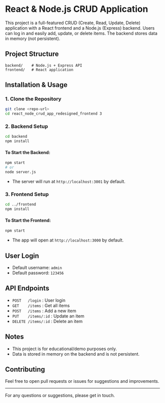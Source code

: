 # React & Node.js CRUD Application

This project is a full-featured CRUD (Create, Read, Update, Delete) application with a React frontend and a Node.js (Express) backend. Users can log in and easily add, update, or delete items. The backend stores data in memory (not persistent).

## Project Structure

```
backend/    # Node.js + Express API
frontend/   # React application
```

## Installation & Usage

### 1. Clone the Repository

```bash
git clone <repo-url>
cd react_node_crud_app_redesigned_frontend 3
```

### 2. Backend Setup

```bash
cd backend
npm install
```

#### To Start the Backend:

```bash
npm start
# or
node server.js
```

- The server will run at `http://localhost:3001` by default.

### 3. Frontend Setup

```bash
cd ../frontend
npm install
```

#### To Start the Frontend:

```bash
npm start
```

- The app will open at `http://localhost:3000` by default.

## User Login

- Default username: `admin`
- Default password: `123456`

## API Endpoints

- `POST   /login` : User login
- `GET    /items` : Get all items
- `POST   /items` : Add a new item
- `PUT    /items/:id` : Update an item
- `DELETE /items/:id` : Delete an item

## Notes

- This project is for educational/demo purposes only.
- Data is stored in memory on the backend and is not persistent.

## Contributing

Feel free to open pull requests or issues for suggestions and improvements.

---

For any questions or suggestions, please get in touch.
